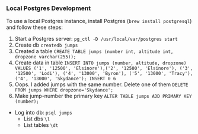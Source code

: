 
### Local Postgres Development

To use a local Postgres instance, install Postgres
(`brew install postgresql`) and follow these steps:

1. Start a Postgres server: `pg_ctl -D /usr/local/var/postgres start`
2. Create db `createdb jumps`
3. Created a table `CREATE TABLE jumps (number int, altitude int, dropzone varchar(255));`
4. Create data in table `INSERT INTO jumps (number, altitude, dropzone) VALUES ('1', '12500', 'Elsinore'),('2', '12500', 'Elsinore'), ('3', '12500', 'Lodi'), ('4', '13000', 'Byron'), ('5', '13000', 'Tracy'),('4', '13000', 'Skydance');
INSERT 0 6`
5. Oops. I added jumps with the same number. Delete one of them `DELETE FROM jumps WHERE dropzone='Skydance';`
5. Make jump-number the primary key `ALTER TABLE jumps ADD PRIMARY KEY (number);`

- Log into db: `psql jumps`
  - List dbs `\l`
  - List tables `\dt`
